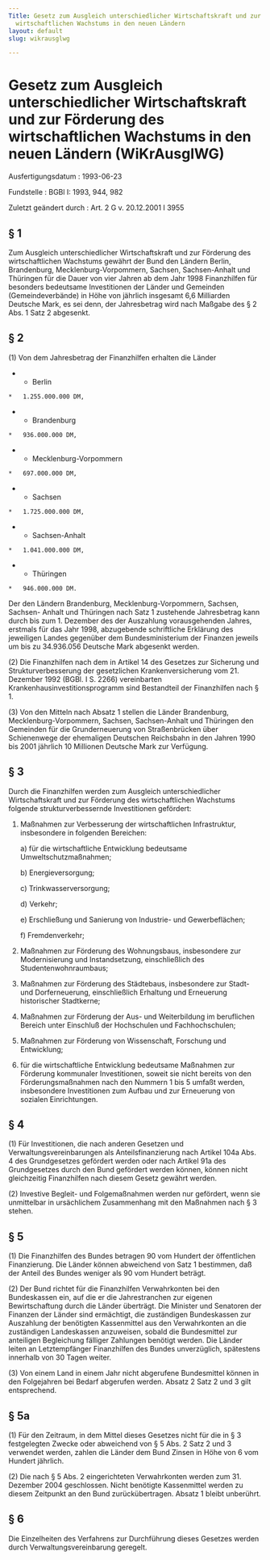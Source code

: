 ```yaml
---
Title: Gesetz zum Ausgleich unterschiedlicher Wirtschaftskraft und zur Förderung des
  wirtschaftlichen Wachstums in den neuen Ländern
layout: default
slug: wikrausglwg

---
```


# Gesetz zum Ausgleich unterschiedlicher Wirtschaftskraft und zur Förderung des wirtschaftlichen Wachstums in den neuen Ländern (WiKrAusglWG)

Ausfertigungsdatum
:   1993-06-23

Fundstelle
:   BGBl I: 1993, 944, 982

Zuletzt geändert durch
:   Art. 2 G v. 20.12.2001 I 3955


## § 1

Zum Ausgleich unterschiedlicher Wirtschaftskraft und zur Förderung des
wirtschaftlichen Wachstums gewährt der Bund den Ländern Berlin,
Brandenburg, Mecklenburg-Vorpommern, Sachsen, Sachsen-Anhalt und
Thüringen für die Dauer von vier Jahren ab dem Jahr 1998 Finanzhilfen
für besonders bedeutsame Investitionen der Länder und Gemeinden
(Gemeindeverbände) in Höhe von jährlich insgesamt 6,6 Milliarden
Deutsche Mark, es sei denn, der Jahresbetrag wird nach Maßgabe des § 2
Abs. 1 Satz 2 abgesenkt.


## § 2

(1) Von dem Jahresbetrag der Finanzhilfen erhalten die Länder

*    *   Berlin

    *   1.255.000.000 DM,


*    *   Brandenburg

    *   936.000.000 DM,


*    *   Mecklenburg-Vorpommern

    *   697.000.000 DM,


*    *   Sachsen

    *   1.725.000.000 DM,


*    *   Sachsen-Anhalt

    *   1.041.000.000 DM,


*    *   Thüringen

    *   946.000.000 DM.



Der den Ländern Brandenburg, Mecklenburg-Vorpommern, Sachsen, Sachsen-
Anhalt und Thüringen nach Satz 1 zustehende Jahresbetrag kann durch
bis zum 1. Dezember des der Auszahlung vorausgehenden Jahres, erstmals
für das Jahr 1998, abzugebende schriftliche Erklärung des jeweiligen
Landes gegenüber dem Bundesministerium der Finanzen jeweils um bis zu
34\.936.056 Deutsche Mark abgesenkt werden.

(2) Die Finanzhilfen nach dem in Artikel 14 des Gesetzes zur Sicherung
und Strukturverbesserung der gesetzlichen Krankenversicherung vom 21.
Dezember 1992 (BGBl. I S. 2266) vereinbarten
Krankenhausinvestitionsprogramm sind Bestandteil der Finanzhilfen nach
§ 1.

(3) Von den Mitteln nach Absatz 1 stellen die Länder Brandenburg,
Mecklenburg-Vorpommern, Sachsen, Sachsen-Anhalt und Thüringen den
Gemeinden für die Grunderneuerung von Straßenbrücken über Schienenwege
der ehemaligen Deutschen Reichsbahn in den Jahren 1990 bis 2001
jährlich 10 Millionen Deutsche Mark zur Verfügung.


## § 3

Durch die Finanzhilfen werden zum Ausgleich unterschiedlicher
Wirtschaftskraft und zur Förderung des wirtschaftlichen Wachstums
folgende strukturverbessernde Investitionen gefördert:

1.  Maßnahmen zur Verbesserung der wirtschaftlichen Infrastruktur,
    insbesondere in folgenden Bereichen:

    a)  für die wirtschaftliche Entwicklung bedeutsame Umweltschutzmaßnahmen;


    b)  Energieversorgung;


    c)  Trinkwasserversorgung;


    d)  Verkehr;


    e)  Erschließung und Sanierung von Industrie- und Gewerbeflächen;


    f)  Fremdenverkehr;





2.  Maßnahmen zur Förderung des Wohnungsbaus, insbesondere zur
    Modernisierung und Instandsetzung, einschließlich des
    Studentenwohnraumbaus;


3.  Maßnahmen zur Förderung des Städtebaus, insbesondere zur Stadt- und
    Dorferneuerung, einschließlich Erhaltung und Erneuerung historischer
    Stadtkerne;


4.  Maßnahmen zur Förderung der Aus- und Weiterbildung im beruflichen
    Bereich unter Einschluß der Hochschulen und Fachhochschulen;


5.  Maßnahmen zur Förderung von Wissenschaft, Forschung und Entwicklung;


6.  für die wirtschaftliche Entwicklung bedeutsame Maßnahmen zur Förderung
    kommunaler Investitionen, soweit sie nicht bereits von den
    Förderungsmaßnahmen nach den Nummern 1 bis 5 umfaßt werden,
    insbesondere Investitionen zum Aufbau und zur Erneuerung von sozialen
    Einrichtungen.





## § 4

(1) Für Investitionen, die nach anderen Gesetzen und
Verwaltungsvereinbarungen als Anteilsfinanzierung nach Artikel 104a
Abs. 4 des Grundgesetzes gefördert werden oder nach Artikel 91a des
Grundgesetzes durch den Bund gefördert werden können, können nicht
gleichzeitig Finanzhilfen nach diesem Gesetz gewährt werden.

(2) Investive Begleit- und Folgemaßnahmen werden nur gefördert, wenn
sie unmittelbar in ursächlichem Zusammenhang mit den Maßnahmen nach §
3 stehen.


## § 5

(1) Die Finanzhilfen des Bundes betragen 90 vom Hundert der
öffentlichen Finanzierung. Die Länder können abweichend von Satz 1
bestimmen, daß der Anteil des Bundes weniger als 90 vom Hundert
beträgt.

(2) Der Bund richtet für die Finanzhilfen Verwahrkonten bei den
Bundeskassen ein, auf die er die Jahrestranchen zur eigenen
Bewirtschaftung durch die Länder überträgt. Die Minister und Senatoren
der Finanzen der Länder sind ermächtigt, die zuständigen Bundeskassen
zur Auszahlung der benötigten Kassenmittel aus den Verwahrkonten an
die zuständigen Landeskassen anzuweisen, sobald die Bundesmittel zur
anteiligen Begleichung fälliger Zahlungen benötigt werden. Die Länder
leiten an Letztempfänger Finanzhilfen des Bundes unverzüglich,
spätestens innerhalb von 30 Tagen weiter.

(3) Von einem Land in einem Jahr nicht abgerufene Bundesmittel können
in den Folgejahren bei Bedarf abgerufen werden. Absatz 2 Satz 2 und 3
gilt entsprechend.


## § 5a

(1) Für den Zeitraum, in dem Mittel dieses Gesetzes nicht für die in §
3 festgelegten Zwecke oder abweichend von § 5 Abs. 2 Satz 2 und 3
verwendet werden, zahlen die Länder dem Bund Zinsen in Höhe von 6 vom
Hundert jährlich.

(2) Die nach § 5 Abs. 2 eingerichteten Verwahrkonten werden zum 31.
Dezember 2004 geschlossen. Nicht benötigte Kassenmittel werden zu
diesem Zeitpunkt an den Bund zurückübertragen. Absatz 1 bleibt
unberührt.


## § 6

Die Einzelheiten des Verfahrens zur Durchführung dieses Gesetzes
werden durch Verwaltungsvereinbarung geregelt.

